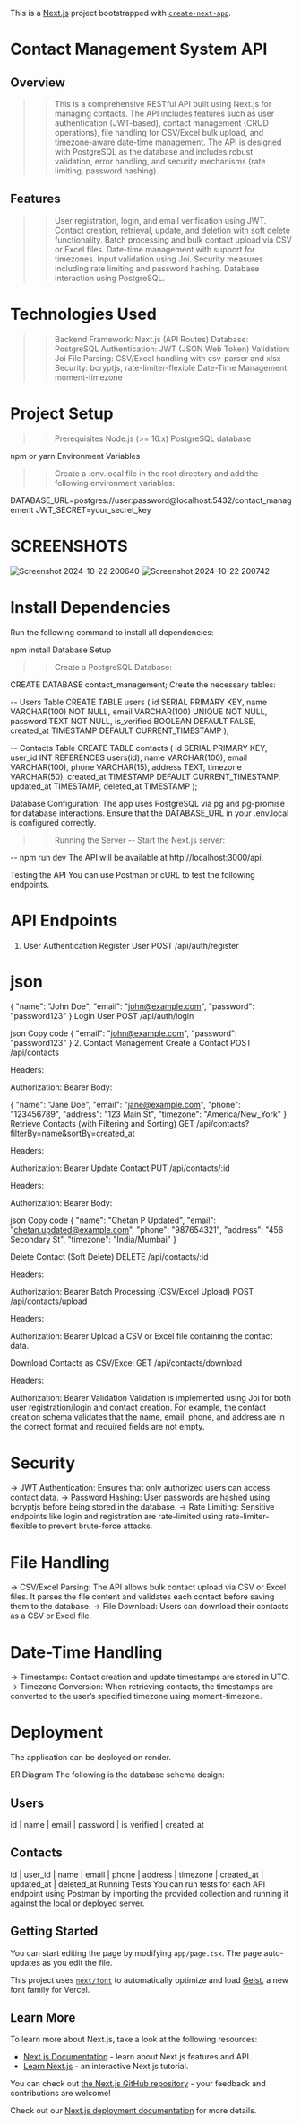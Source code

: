 This is a [Next.js](https://nextjs.org) project bootstrapped with [`create-next-app`](https://nextjs.org/docs/app/api-reference/cli/create-next-app).
# Contact Management System API

## Overview
>> This is a comprehensive RESTful API built using Next.js for managing contacts. The API includes features such as user authentication (JWT-based), contact management (CRUD operations), file handling for CSV/Excel bulk upload, and timezone-aware date-time management. The API is designed with PostgreSQL as the database and includes robust validation, error handling, and security mechanisms (rate limiting, password hashing).

## Features

>> User registration, login, and email verification using JWT.
>> Contact creation, retrieval, update, and deletion with soft delete functionality.
>> Batch processing and bulk contact upload via CSV or Excel files.
>> Date-time management with support for timezones.
>> Input validation using Joi.
>> Security measures including rate limiting and password hashing.
>> Database interaction using PostgreSQL.

# Technologies Used
>> Backend Framework: Next.js (API Routes)
>> Database: PostgreSQL
>> Authentication: JWT (JSON Web Token)
>> Validation: Joi
>> File Parsing: CSV/Excel handling with csv-parser and xlsx
>> Security: bcryptjs, rate-limiter-flexible
>> Date-Time Management: moment-timezone

# Project Setup
>> Prerequisites
Node.js (>= 16.x)
PostgreSQL database

npm or yarn
Environment Variables

>> Create a .env.local file in the root directory and add the following environment variables:

DATABASE_URL=postgres://user:password@localhost:5432/contact_management
JWT_SECRET=your_secret_key

# SCREENSHOTS
![Screenshot 2024-10-22 200640](https://github.com/user-attachments/assets/71741741-c40b-4521-abd3-9565bf50d9a3)
![Screenshot 2024-10-22 200742](https://github.com/user-attachments/assets/748925ce-a07d-4085-ada1-18dc89bea5d7)


# Install Dependencies
Run the following command to install all dependencies:

npm install
Database Setup
>> Create a PostgreSQL Database:

CREATE DATABASE contact_management;
Create the necessary tables:

-- Users Table
CREATE TABLE users (
    id SERIAL PRIMARY KEY,
    name VARCHAR(100) NOT NULL,
    email VARCHAR(100) UNIQUE NOT NULL,
    password TEXT NOT NULL,
    is_verified BOOLEAN DEFAULT FALSE,
    created_at TIMESTAMP DEFAULT CURRENT_TIMESTAMP
);

-- Contacts Table
CREATE TABLE contacts (
    id SERIAL PRIMARY KEY,
    user_id INT REFERENCES users(id),
    name VARCHAR(100),
    email VARCHAR(100),
    phone VARCHAR(15),
    address TEXT,
    timezone VARCHAR(50),
    created_at TIMESTAMP DEFAULT CURRENT_TIMESTAMP,
    updated_at TIMESTAMP,
    deleted_at TIMESTAMP
);

Database Configuration: The app uses PostgreSQL via pg and pg-promise for database interactions. Ensure that the DATABASE_URL in your .env.local is configured correctly.

>> Running the Server
-- Start the Next.js server:

-- npm run dev
The API will be available at http://localhost:3000/api.

Testing the API
You can use Postman or cURL to test the following endpoints.

# API Endpoints
1. User Authentication
Register User
POST /api/auth/register

# json

{
  "name": "John Doe",
  "email": "john@example.com",
  "password": "password123"
}
Login User
POST /api/auth/login

json
Copy code
{
  "email": "john@example.com",
  "password": "password123"
}
2. Contact Management
Create a Contact
POST /api/contacts

Headers:

Authorization: Bearer <JWT-Token>
Body:

{
  "name": "Jane Doe",
  "email": "jane@example.com",
  "phone": "123456789",
  "address": "123 Main St",
  "timezone": "America/New_York"
}
Retrieve Contacts (with Filtering and Sorting)
GET /api/contacts?filterBy=name&sortBy=created_at

Headers:

Authorization: Bearer <JWT-Token>
Update Contact
PUT /api/contacts/:id

Headers:

Authorization: Bearer <JWT-Token>
Body:

json
Copy code
{
  "name": "Chetan P Updated",
  "email": "chetan.updated@example.com",
  "phone": "987654321",
  "address": "456 Secondary St",
  "timezone": "India/Mumbai"
}

Delete Contact (Soft Delete)
DELETE /api/contacts/:id

Headers:

Authorization: Bearer <JWT-Token>
Batch Processing (CSV/Excel Upload)
POST /api/contacts/upload

Headers:

Authorization: Bearer <JWT-Token>
Upload a CSV or Excel file containing the contact data.

Download Contacts as CSV/Excel
GET /api/contacts/download

Headers:

Authorization: Bearer <JWT-Token>
Validation
Validation is implemented using Joi for both user registration/login and contact creation. For example, the contact creation schema validates that the name, email, phone, and address are in the correct format and required fields are not empty.

# Security
-> JWT Authentication: Ensures that only authorized users can access contact data.
-> Password Hashing: User passwords are hashed using bcryptjs before being stored in the database.
-> Rate Limiting: Sensitive endpoints like login and registration are rate-limited using rate-limiter-flexible to prevent brute-force attacks.

# File Handling
-> CSV/Excel Parsing: The API allows bulk contact upload via CSV or Excel files. It parses the file content and validates each contact before saving them to the database.
-> File Download: Users can download their contacts as a CSV or Excel file.

# Date-Time Handling
-> Timestamps: Contact creation and update timestamps are stored in UTC.
-> Timezone Conversion: When retrieving contacts, the timestamps are converted to the user’s specified timezone using moment-timezone.

# Deployment
The application can be deployed on render.


ER Diagram
The following is the database schema design:


Users
------------------------
id | name | email | password | is_verified | created_at

Contacts
-----------------------------------------------
id | user_id | name | email | phone | address | timezone | created_at | updated_at | deleted_at
Running Tests
You can run tests for each API endpoint using Postman by importing the provided collection and running it against the local or deployed server.



## Getting Started


You can start editing the page by modifying `app/page.tsx`. The page auto-updates as you edit the file.

This project uses [`next/font`](https://nextjs.org/docs/app/building-your-application/optimizing/fonts) to automatically optimize and load [Geist](https://vercel.com/font), a new font family for Vercel.

## Learn More

To learn more about Next.js, take a look at the following resources:

- [Next.js Documentation](https://nextjs.org/docs) - learn about Next.js features and API.
- [Learn Next.js](https://nextjs.org/learn) - an interactive Next.js tutorial.

You can check out [the Next.js GitHub repository](https://github.com/vercel/next.js) - your feedback and contributions are welcome!


Check out our [Next.js deployment documentation](https://nextjs.org/docs/app/building-your-application/deploying) for more details.
